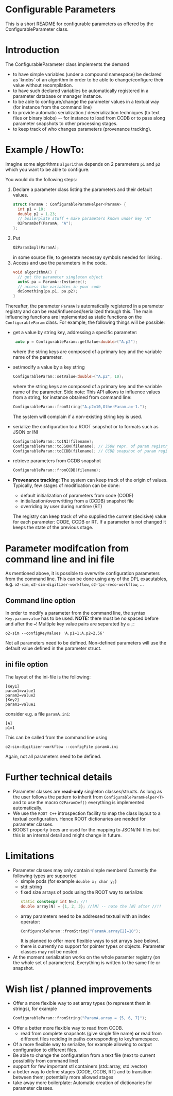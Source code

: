 <!-- doxy
\page refCommonSimConfig SimConfig
/doxy -->

# Configurable Parameters

This is a short README for configurable parameters as offered by 
the ConfigurableParameter class.

# Introduction

The ConfigurableParameter class implements the demand
* to have simple variables (under a compound namespace) be declared as 'knobs'
of an algorithm in order to be able to change/configure their value without recompilation.
* to have such declared variables be automatically registered in a parameter database or manager instance.
* to be able to configure/change the parameter values in a textual way (for instance from the command line)
* to provide automatic serialization / deserialization techniques (to text files or binary blobs) -- for instance to load from CCDB or to pass along parameter snapshots to other processing stages.
* to keep track of who changes parameters (provenance tracking). 

# Example / HowTo:

Imagine some algorithms `algorithmA` depends on 2 parameters `p1` and `p2` which you want to be able to configure.

You would do the following steps:
  1. Declare a parameter class listing the parameters and their default values.
     ```c++
     struct ParamA : ConfigurableParamHelper<ParamA> {
       int p1 = 10;
       double p2 = 1.23;
       // boilerplate stuff + make parameters known under key "A"
       O2ParamDef(ParamA, "A");
     };
     ```
  2. Put 
     ```c++
     O2ParamImpl(ParamA);
     ```
     in some source file, to generate necessay symbols needed for linking.
  3. Access and use the parameters in the code.
     ```c++
     void algorithmA() {
       // get the parameter singleton object
       auto& pa = ParamA::Instance();
       // access the variables in your code
       doSomething(pa.p1, pa.p2);
     }
     ```
    
Thereafter, the parameter `ParamA` is automatically registered in a parameter registry and can be read/influenced/serialized through this. The main influencing functions are implemented as static functions on the `ConfigurableParam` class. For example, the following things will be possible:
* get a value by string key, addressing a specific parameter:
  ```c++
   auto p = ConfigurableParam::getValue<double>("A.p2");
  ```
  where the string keys are composed of a primary key and the variable name of the parameter.
* set/modify a value by a key string
  ```c++
  ConfigurableParam::setValue<double>("A.p2", 10);
  ```
  where the string keys are composed of a primary key and the variable name of the parameter.
  Side note: This API allows to influence values from a string, for instance obtained from command line:
  ```c++
  ConfigurableParam::fromString("A.p2=10,OtherParam.a=-1.");
  ```
  The system will complain if a non-existing string key is used.
  
* serialize the configuration to a ROOT snapshot or to formats such as JSON or INI
  ```c++
  ConfigurableParam::toINI(filename);
  ConfigurableParam::toJSON(filename); // JSON repr. of param registry
  ConfigurableParam::toCCDB(filename); // CCDB snapshot of param registry
  ```
* retrieve parameters from CCDB snapshot
  ```c++
  ConfigurableParam::fromCCDB(filename);
  ```
* **Provenance tracking**: The system can keep track of the origin of values. Typically, few stages of modification can be done:
  - default initialization of parameters from code (CODE)
  - initialization/overwritting from a (CCDB) snapshot file
  - overriding by user during runtime (RT)

  The registry can keep track of who supplied the current (decisive) value for each parameter: CODE, CCDB or RT. If a parameter is not changed it keeps the state of the previous stage.

# Parameter modifcation from command line and ini file

As mentioned above, it is possible to overwrite configuration parameters from the command line. This can be done using any of the DPL exacutables, e.g. `o2-sim`, `o2-sim-digitizer-workflow`, `o2-tpc-reco-workflow`, ...

## Command line option
In order to modify a parameter from the command line, the syntax `Key.param=value` has to be used. **NOTE:** there must be no spaced before and after the `=`! Multiple key value pairs are separated by a `;`:
```
o2-sim --configKeyValues 'A.p1=1;A.p2=2.56'
```
Not all parameters need to be defined. Non-defined parameters will use the default value defined in the parameter struct.

## ini file option
The layout of the ini-file is the following:
```EditorConfig
[Key1]
param1=value1
param2=value2
[Key2]
param1=value1
```

consider e.g. a file `paramA.ini`:
```EditorConfig
[A]
p1=1
```

This can be called from the command line using
```
o2-sim-digitizer-workflow --configFile paramA.ini
```
Again, not all parameters need to be defined.

# Further technical details

* Parameter classes are **read-only** singleton classes/structs. As long as the user follows the pattern to inherit from `ConfigurableParamHelper<T>` and to use the macro `O2ParamDef()` everything is implemented automatically.
* We use the `ROOT C++` introspection facility to map the class layout to a textual configuration. Hence ROOT dictionaries are needed for parameter classes.
* BOOST property trees are used for the mapping to JSON/INI files but this is an internal detail and might change in future.

# Limitations

* Parameter classes may only contain simple members! Currently the following types are supported
    * simple pods (for example `double x; char y;`)
    * std::string
    * fixed size arrays of pods using the ROOT way to serialize:
       ```c++
       static constexpr int N=3; //!
       double array[N] = {1, 2, 3}; //[N] -- note the [N] after //!!
       ```
    * array parameters need to be addressed textual with an index operator:
      ```c++
      ConfigurableParam::fromString("ParamA.array[2]=10");
      ```
      It is planned to offer more flexible ways to set arrays (see below).
    * there is currently no support for pointer types or objects. Parameter classes may not be nested.
* At the moment serialization works on the whole paramter registry (on the whole set of parameters). Everything is written to the same file or snapshot.

# Wish list / planned improvements

* Offer a more flexible way to set array types (to represent them in strings), for example
  ```c++
  ConfigurableParam::fromString("ParamA.array = {5, 6, 7}");
  ```
* Offer a better more flexible way to read from CCDB.
  * read from complete snapshots (give single file name) **or** read from different files reciding in paths corresponding to key/namespace.
* Of a more flexible way to serialize, for example allowing to output configuration to different files.
* Be able to change the configuration from a text file (next to current possibility from command line)
* support for few important stl containers (std::array, std::vector)
* a better way to define stages (CODE, CCDB, RT) and to transition between them; potentially more allowed stages
* take away more boilerplate: Automatic creation of dictionaries for parameter classes.
